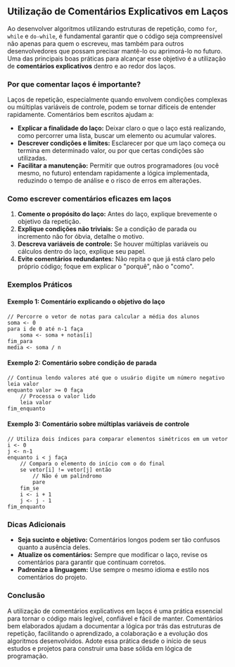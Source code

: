 
## Utilização de Comentários Explicativos em Laços

Ao desenvolver algoritmos utilizando estruturas de repetição, como `for`, `while` e `do-while`, é fundamental garantir que o código seja compreensível não apenas para quem o escreveu, mas também para outros desenvolvedores que possam precisar mantê-lo ou aprimorá-lo no futuro. Uma das principais boas práticas para alcançar esse objetivo é a utilização de **comentários explicativos** dentro e ao redor dos laços.

### Por que comentar laços é importante?

Laços de repetição, especialmente quando envolvem condições complexas ou múltiplas variáveis de controle, podem se tornar difíceis de entender rapidamente. Comentários bem escritos ajudam a:

- **Explicar a finalidade do laço:** Deixar claro o que o laço está realizando, como percorrer uma lista, buscar um elemento ou acumular valores.
- **Descrever condições e limites:** Esclarecer por que um laço começa ou termina em determinado valor, ou por que certas condições são utilizadas.
- **Facilitar a manutenção:** Permitir que outros programadores (ou você mesmo, no futuro) entendam rapidamente a lógica implementada, reduzindo o tempo de análise e o risco de erros em alterações.

### Como escrever comentários eficazes em laços

1. **Comente o propósito do laço:** Antes do laço, explique brevemente o objetivo da repetição.
2. **Explique condições não triviais:** Se a condição de parada ou incremento não for óbvia, detalhe o motivo.
3. **Descreva variáveis de controle:** Se houver múltiplas variáveis ou cálculos dentro do laço, explique seu papel.
4. **Evite comentários redundantes:** Não repita o que já está claro pelo próprio código; foque em explicar o "porquê", não o "como".

### Exemplos Práticos

#### Exemplo 1: Comentário explicando o objetivo do laço

```pseudo
// Percorre o vetor de notas para calcular a média dos alunos
soma <- 0
para i de 0 até n-1 faça
    soma <- soma + notas[i]
fim_para
media <- soma / n
```

#### Exemplo 2: Comentário sobre condição de parada

```pseudo
// Continua lendo valores até que o usuário digite um número negativo
leia valor
enquanto valor >= 0 faça
    // Processa o valor lido
    leia valor
fim_enquanto
```

#### Exemplo 3: Comentário sobre múltiplas variáveis de controle

```pseudo
// Utiliza dois índices para comparar elementos simétricos em um vetor
i <- 0
j <- n-1
enquanto i < j faça
    // Compara o elemento do início com o do final
    se vetor[i] != vetor[j] então
        // Não é um palíndromo
        pare
    fim_se
    i <- i + 1
    j <- j - 1
fim_enquanto
```

### Dicas Adicionais

- **Seja sucinto e objetivo:** Comentários longos podem ser tão confusos quanto a ausência deles.
- **Atualize os comentários:** Sempre que modificar o laço, revise os comentários para garantir que continuam corretos.
- **Padronize a linguagem:** Use sempre o mesmo idioma e estilo nos comentários do projeto.

### Conclusão

A utilização de comentários explicativos em laços é uma prática essencial para tornar o código mais legível, confiável e fácil de manter. Comentários bem elaborados ajudam a documentar a lógica por trás das estruturas de repetição, facilitando o aprendizado, a colaboração e a evolução dos algoritmos desenvolvidos. Adote essa prática desde o início de seus estudos e projetos para construir uma base sólida em lógica de programação.
```
